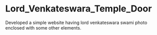 # Lord_Venkateswara_Temple_Door
Developed a simple website having lord venkateswara swami photo enclosed with some other elements.

